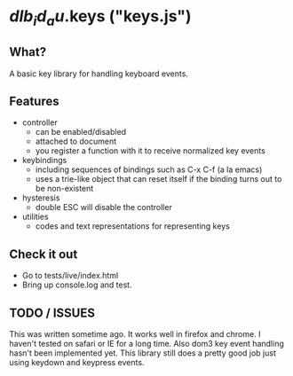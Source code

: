 
$dlb_id_au$.keys ("keys.js")
============================

What?
-----

A basic key library for handling keyboard events.

Features
--------

* controller
  * can be enabled/disabled
  * attached to document
  * you register a function with it to receive normalized key events
* keybindings
  * including sequences of bindings such as C-x C-f (a la emacs)
  * uses a trie-like object that can reset itself if the binding turns out to be non-existent
* hysteresis
  * double ESC will disable the controller
* utilities
  * codes and text representations for representing keys

Check it out
-------------
* Go to tests/live/index.html
* Bring up console.log and test.

TODO / ISSUES
-------------

This was written sometime ago.
It works well in firefox and chrome.
I haven't tested on safari or IE for a long time.
Also dom3 key event handling hasn't been implemented yet.
This library still does a pretty good job just using keydown and keypress events.
